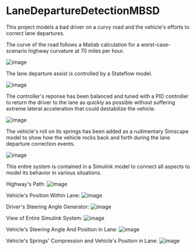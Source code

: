 # LaneDepartureDetectionMBSD

This project models a bad driver on a curvy road and the vehicle's efforts to correct lane departures.

The curve of the road follows a Matlab calculation for a worst-case-scenario highway curvature at 70 miles per hour.

![image](https://github.com/user-attachments/assets/fd1b7c17-006e-45c8-a53e-6534bff23677)

The lane departure assist is controlled by a Stateflow model.

![image](https://github.com/user-attachments/assets/ef01fe74-fde1-4f34-b242-bc38fac0ce7a)

The controller's reponse has been balanced and tuned with a PID controller to return the driver to the lane as quickly as possible without suffering extreme lateral acceleration that could destabilize the vehicle.

![image](https://github.com/user-attachments/assets/c50a131c-ef45-4230-aafa-02a12b4a7405)

The vehicle's roll on its springs has been added as a rudimentary Simscape model to show how the vehicle rocks back and forth during the lane departure correction events.

![image](https://github.com/user-attachments/assets/0c1f2cd6-50a0-4f53-862b-2f5895421163)

This entire system is contained in a Simulink model to connect all aspects to model its behavior in various situations.

Highway's Path:
![image](https://github.com/user-attachments/assets/2102e29d-eace-45a9-95e9-1cf70786f716)

Vehicle's Position Within Lane:
![image](https://github.com/user-attachments/assets/fe4997e5-07eb-4604-9230-85bc73dd67cd)

Driver's Steering Angle Generator:
![image](https://github.com/user-attachments/assets/b00aa80a-88b4-4bb9-9330-96a849b601bf)

View of Entire Simulink System:
![image](https://github.com/user-attachments/assets/97fed0a6-89ec-4524-a00a-61d1c4313bd8)

Vehicle's Steering Angle And Position In Lane:
![image](https://github.com/user-attachments/assets/cd543342-24fd-4317-8a68-d917342af489)

Vehicle's Springs' Compression and Vehicle's Position in Lane:
![image](https://github.com/user-attachments/assets/60ab419f-ef4b-4b6c-a77a-73b39d7d3c1c)



